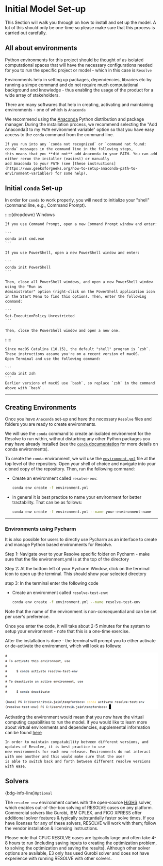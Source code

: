 # Initial Model Set-up


This Section will walk you through on how to install and set up the model.
A lot of this should only be one-time so please make sure that this process is carried out carefully.

## All about environments

Python environments for this project should be thought of as isolated computational spaces 
that will have the necessary configurations needed for you to run the specific project or model - which in this case is `Resolve`

Environments help in setting up packages, dependencies, libraries etc by running a simpe command and do not require much computational 
background and knowledge - thus enabling the usage of the product for a wide array of stakeholders. 

There are many softwares that help in creating, activating and maintaining environments - one of which is `Anaconda`

We recommend using the [Anaconda](https://www.continuum.io/downloads) Python distribution and package manager. 
During the installation process, we recommend selecting the "Add Anaconda3 to my `PATH` environment variable" option
so that you have easy access to the `conda` command from the command line.

```{tip}
If you run into any `conda not recognized` or `command not found: conda` messages in the command line in the following steps,
this means that you **did not** add Anaconda to your PATH. You can add either rerun the installer (easiest) or manually
add Anaconda to your PATH (see [these instructions](https://www.geeksforgeeks.org/how-to-setup-anaconda-path-to-environment-variable/) for some help).
```

## Initial `conda` Set-up

In order for `conda` to work properly, you will need to initialize your "shell" (command line, e.g., Command Prompt). 

:::::{dropdown} Windows

````{dropdown} Option 1: Using Command Prompt
If you use Command Prompt, open a new Command Prompt window and enter:

```
conda init cmd.exe
```
````

````{dropdown} Option 2: Using PowerShell
If you use PowerShell, open a new PowerShell window and enter:

```
conda init PowerShell
```
 
Then, close all PowerShell windows, and open a new PowerShell window using the "Run as 
Administrator" option (right-click on the PowerShell application icon in the Start Menu to find this option). Then, enter the following command: 
 
```
Set-ExecutionPolicy Unrestricted
```

Then, close the PowerShell window and open a new one. 
````

:::::

````{dropdown} macOS Terminal
Since macOS Catalina (10.15), the default "shell" program is `zsh`. These instructions assume you're on a recent version of macOS. 
Open Terminal and use the following command:  

```
conda init zsh
```
Earlier versions of macOS use `bash`, so replace `zsh` in the command above with `bash`.

````

----

## Creating Environments 
Once you have `Anaconda` set-up and have the necessary `Resolve` files and folders you are ready
to create environments.

We will use the `conda` command to create an isolated environment for the Resolve to run within, without 
disturbing any other Python packages you may have already installed (see the [`conda` documentation](https://docs.conda.io/projects/conda/en/latest/user-guide/tasks/manage-environments.html) for more details on conda environments).

To create the `conda` environment, we will use the [`environment.yml`](https://github.com/e3-/kit/blob/main/environment.yml) 
file at the top level of the repository. Open your shell of choice and navigate into your cloned copy of the repository.
Then, run the following command:

-  Create an environment called `resolve-env`:
    ```bash
    conda env create -f environment.yml
    ```
- In general it is best practice to name your environment for better tractability. That can be as follows:

     ```bash
    conda env create -f environment.yml --name your-environment-name 
    ```

---

### Environments using Pycharm 

It is also possible for users to directly use Pycharm as an interface to create and manage Python 
based environments for Resolve.

Step 1: Navigate over to your Resolve specific folder on Pycharm - make sure that the file environment.yml is at
the top of the directory

Step 2: At the bottom left of your Pycharm Window, click on the terminal icon to open up the terminal.
This should show your selected directory 

step 3: In the terminal enter the following code 

-  Create an environment called `resolve-test-env`:
    ```bash
    conda env create -f environment.yml --name resolve-test-env
    ```
Note that the name of the environment is non-consequential and can be set per user's preference.

Once you enter the code, it will take about 2-5 minutes for the system to setup your environment - note that this is a
one-time exercise. 

After the installation is done - the terminal will prompt you to either activate or de-activate the environment, which will look
as follows:

![activate_img.png](_images/activate_img.png)

Activating the environment would mean that you now have the virtual computing capabilities to run the model.
If you would like to learn more about virtual environments and dependencies, supplemental information can be found [here](https://www.geeksforgeeks.org/python-virtual-environment/#:~:text=A%20Python%20Virtual%20Environment%20is,a%20virtual%20environment%20in%20Python)

```{tip}
In order to maintain compatability between different versions, and updates of Resolve, it is best practice to use 
new environments for each new release. Environments do not interact with one another and this would make sure that the user
is able to switch back and forth between different resolve versions with ease.
```




## Solvers

{bdg-info-line}`Optional`

The `resolve-env` environment comes with the open-source [HiGHS](https://highs.dev/) solver, which enables out-of-the-box solving of RESOLVE cases on any platform. Commercial solvers like Gurobi, IBM CPLEX, and FICO XPRESS offer additional solver features & typically substantially faster solve times. If you have licenses for any of these solvers, RESOLVE will work with them; follow the vendor installation & licensing instructions.

Please note that CPUC RESOLVE cases are typically large and often take 4-8 hours to run (including saving inputs to creating the optimization problem, to solving the optimization and saving the results). Although other solver options are available, E3 only has used Gurobi solver and does not have experience with running RESOLVE with other solvers.


